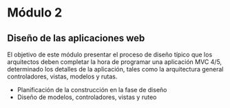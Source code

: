# Módulo 2

## Diseño de las aplicaciones web

El objetivo de este módulo presentar el proceso de diseño típico que los arquitectos deben completar la hora de programar una aplicación MVC 4/5, determinado los detalles de la aplicación, tales como la arquitectura general controladores, vistas, modelos y rutas.

* Planificación de la construcción en la fase de diseño
* Diseño de modelos, controladores, vistas y ruteo